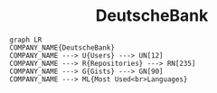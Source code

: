 <h1 align="center">DeutscheBank</h1>

```mermaid
graph LR
COMPANY_NAME{DeutscheBank}
COMPANY_NAME ---> U{Users} ---> UN[12]
COMPANY_NAME ---> R{Repositories} ---> RN[235]
COMPANY_NAME ---> G{Gists} ---> GN[90]
COMPANY_NAME ---> ML{Most Used<br>Languages}
```
